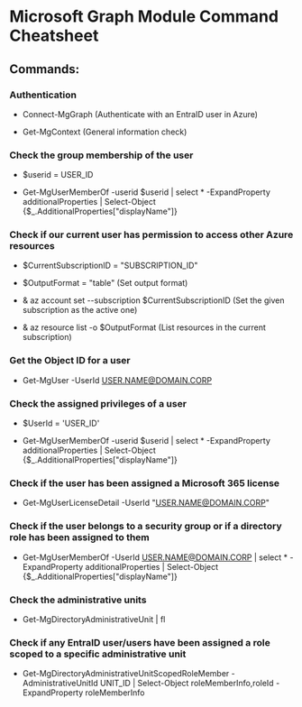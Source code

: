 # Microsoft Graph Module Command Cheatsheet

## Commands:

### Authentication

 - Connect-MgGraph (Authenticate with an EntraID user in Azure)

 - Get-MgContext (General information check)

### Check the group membership of the user

 - $userid = USER_ID

 - Get-MgUserMemberOf -userid $userid | select * -ExpandProperty additionalProperties | Select-Object {$_.AdditionalProperties["displayName"]}

### Check if our current user has permission to access other Azure resources

 - $CurrentSubscriptionID = "SUBSCRIPTION_ID"

 - $OutputFormat = "table" (Set output format)

 - & az account set --subscription $CurrentSubscriptionID (Set the given subscription as the active one)

 - & az resource list -o $OutputFormat (List resources in the current subscription)

### Get the Object ID for a user

 - Get-MgUser -UserId USER.NAME@DOMAIN.CORP

### Check the assigned privileges of a user 

 - $UserId = 'USER_ID'

 - Get-MgUserMemberOf -userid $userid | select * -ExpandProperty additionalProperties | Select-Object {$_.AdditionalProperties["displayName"]}

### Check if the user has been assigned a Microsoft 365 license

 - Get-MgUserLicenseDetail -UserId "USER.NAME@DOMAIN.CORP"

### Check if the user belongs to a security group or if a directory role has been assigned to them

 - Get-MgUserMemberOf -UserId USER.NAME@DOMAIN.CORP | select * -ExpandProperty additionalProperties | Select-Object {$_.AdditionalProperties["displayName"]}

### Check the administrative units

 - Get-MgDirectoryAdministrativeUnit | fl

### Check if any EntraID user/users have been assigned a role scoped to a specific administrative unit

 - Get-MgDirectoryAdministrativeUnitScopedRoleMember -AdministrativeUnitId UNIT_ID | Select-Object roleMemberInfo,roleId -ExpandProperty roleMemberInfo
